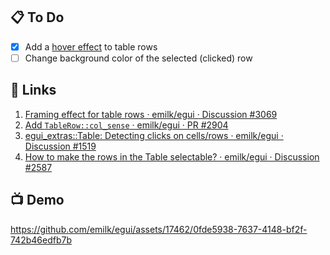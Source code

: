 ## 📋 To Do

- [x] Add a [hover effect](https://github.com/emilk/egui/pull/2904#issuecomment-1513099627) to table rows
- [ ] Change background color of the selected (clicked) row

## 🔗 Links

1. [Framing effect for table rows · emilk/egui · Discussion #3069](https://github.com/emilk/egui/discussions/3069)
2. [Add `TableRow::col_sense` · emilk/egui · PR #2904](https://github.com/emilk/egui/pull/2904)
3. [egui_extras::Table: Detecting clicks on cells/rows · emilk/egui · Discussion #1519](https://github.com/emilk/egui/discussions/1519)
4. [How to make the rows in the Table selectable? · emilk/egui · Discussion #2587](https://github.com/emilk/egui/discussions/2587)

## 📺 Demo

https://github.com/emilk/egui/assets/17462/0fde5938-7637-4148-bf2f-742b46edfb7b
